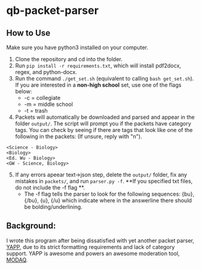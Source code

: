 # qb-packet-parser

## How to Use

Make sure you have python3 installed on your computer.

1. Clone the repository and cd into the folder.
2. Run `pip install -r requirements.txt`, which will install pdf2docx, regex, and python-docx.
3. Run the command `./get_set.sh` (equivalent to calling `bash get_set.sh`). 
If you are interested in a **non-high school** set, use one of the flags below:
    - -c = collegiate
    - -m = middle school
    - -t = trash
4. Packets will automatically be downloaded and parsed and appear in the folder `output/`. 
The script will prompt you if the packets have category tags.
You can check by seeing if there are tags that look like one of the following in the packets: 
(If unsure, reply with "n").
```
<Science - Biology>
<Biology>
<Ed. Wu - Biology>
<GW - Science, Biology>
```
5. If any errors apeear text->json step, delete the `output/` folder, fix any mistakes in `packets/`, and run `parser.py -f`. **If you specified txt files, do not include the -f flag **.
    - The -f flag tells the parser to look for the following sequences: {bu}, {/bu}, {u}, {/u} which indicate where in the answerline there should be bolding/underlining.

## Background:

I wrote this program after being dissatisfied with yet another packet parser, [YAPP](https://github.com/alopezlago/YetAnotherPacketParser), due to its strict formatting requirements and lack of category support. 
YAPP is awesome and powers an awesome moderation tool, [MODAQ](https://www.quizbowlreader.com/demo.html).
